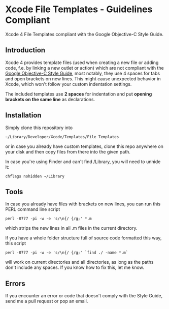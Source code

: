 Xcode File Templates - Guidelines Compliant
===========================================

Xcode 4 File Templates compliant with the Google Objective-C Style Guide.

Introduction
------------

Xcode 4 provides template files (used when creating a new file or adding code,
f.e. by linking a new outlet or action) which are not compliant with the
[Google Objective-C Style Guide](http://google-styleguide.googlecode.com/svn/trunk/objcguide.xml),
most notably, they use 4 spaces for tabs and open brackets on new lines.
This might cause unexpected behavior in
Xcode, which won't follow your custom indentation settings.

The included templates use **2 spaces** for indentation
and put **opening brackets on the same line** as declarations.

Installation
------------
Simply clone this repository into

    ~/Library/Developer/Xcode/Templates/File Templates
    
or in case you already have custom templates, clone this repo anywhere
on your disk and then copy files from there into the given path.

In case you're using Finder and can't find <user>/Library,
you will need to unhide it:

    chflags nohidden ~/Library

Tools
-----
In case you already have files with brackets on new lines, you can run
this PERL command line script

    perl -0777 -pi -w -e 's/\n{/ {/g;' *.m

which strips the new lines in all .m files in the current directory.

If you have a whole folder structure full of source code formatted
this way, this script
   
    perl -0777 -pi -w -e 's/\n{/ {/g;' `find ./ -name *.m`

will work on current directories and all directories, as long as the
paths don't include any spaces. If you know how to fix this, let me
know.

Errors
------
If you encounter an error or code that doesn't comply with the Style Guide,
send me a pull request or pop an email.
